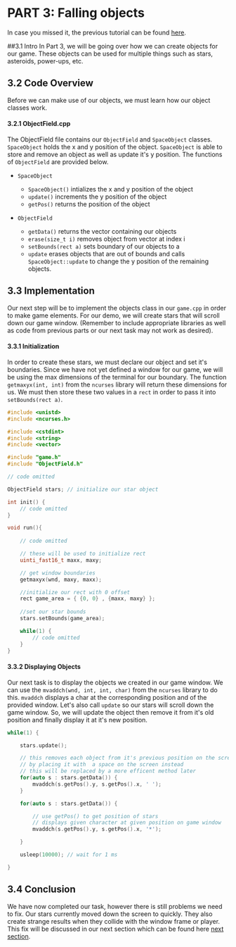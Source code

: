 # PART 3: Falling objects

In case you missed it, the previous tutorial can be found [here](../part2).

##3.1 Intro
In Part 3, we will be going over how we can create objects for our game. These objects can be used for 
multiple things such as stars, asteroids, power-ups, etc.

## 3.2 Code Overview
Before we can make use of our objects, we must learn how our object classes work.  
#### 3.2.1 ObjectField.cpp
The ObjectField file contains our `ObjectField` and `SpaceObject` classes. `SpaceObject` holds the x and y position of
the object. `SpaceObject` is able to store and remove an object as well as update it's y position. 
The functions of `ObjectField` are provided below.
* `SpaceObject`
  * `SpaceObject()` intializes the x and y position of the object
  * `update()` increments the y position of the object
  * `getPos()` returns the position of the object

* `ObjectField`
  * `getData()` returns the vector containing our objects 
  * `erase(size_t i)` removes object from vector at index i 
  * `setBounds(rect a)` sets boundary of our objects to a
  * `update` erases objects that are out of bounds and calls `SpaceObject::update` to change the y position of the remaining objects.

## 3.3 Implementation
Our next step will be to implement the objects class in our `game.cpp` in order to make game elements. For our demo, we will
create stars that will scroll down our game window. (Remember to include appropriate libraries as well as code from 
previous parts or our next task may not work as desired).
#### 3.3.1 Initialization
In order to create these stars, we must declare our object and set it's boundaries. Since we have not yet defined a window
for our game, we will be using the max dimensions of the terminal for our boundary. The function `getmaxyx(int, int)` from 
the `ncurses` library will return these dimensions for us. We must then store these two values in a `rect` in order to pass 
it into `setBounds(rect a)`. 
```c++
#include <unistd>
#include <ncurses.h>

#include <cstdint>
#include <string>
#include <vector> 

#include "game.h"
#include "ObjectField.h"

// code omitted

ObjectField stars; // initialize our star object

int init() {
    // code omitted
}

void run(){
    
    // code omitted

    // these will be used to initialize rect
    uinti_fast16_t maxx, maxy;   

    // get window boundaries
    getmaxyx(wnd, maxy, maxx);

    //initialize our rect with 0 offset
    rect game_area = { {0, 0} , {maxx, maxy} }; 
    
    //set our star bounds
    stars.setBounds(game_area);

    while(1) {
        // code omitted   
    }
}

```
#### 3.3.2 Displaying Objects
Our next task is to display the objects we created in our game window. We can use the `mvaddch(wnd, int, int, char)` from the
`ncurses` library to do this. `mvaddch` displays a char at the corresponding position and of the provided window. Let's also
call `update` so our stars will scroll down the game window. So, we will update the object then remove it from it's old 
position and finally display it at it's new position.
```c++
while(1) {

    stars.update();

    // this removes each object from it's previous position on the screen
    // by placing it with  a space on the screen instead
    // this will be replaced by a more efficent method later
    for(auto s : stars.getData()) {
        mvaddch(s.getPos().y, s.getPos().x, ' ');
    }

    for(auto s : stars.getData()) {

        // use getPos() to get position of stars
        // displays given character at given position on game window
        mvaddch(s.getPos().y, s.getPos().x, '*');

    }

    usleep(10000); // wait for 1 ms

}
```
## 3.4 Conclusion
We have now completed our task, however there is still problems we need to fix. Our stars currently moved down the screen to
quickly. They also create strange results when they collide with the window frame or player. This fix will be discussed in 
our next section which can be found here [next section](../part4).
